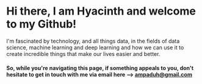 # Hi there,  I am Hyacinth and welcome to my Github! 

I'm fascinated by technology, and all things data, in the fields of data science, machine learning and deep learning and how we can use it to create incredible things that make our lives easier and better.
#### So, while you're navigating this page, if something appeals to you, don't hesitate to get in touch with me via email here --> ampaduh@gmail.com


<br />

